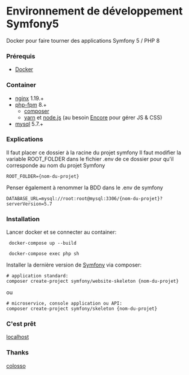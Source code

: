 # Environnement de développement Symfony5 
Docker pour faire tourner des applications Symfony 5 / PHP 8

### Prérequis
* [Docker](https://www.docker.com/)

### Container
 - [nginx](https://hub.docker.com/_/nginx) 1.19.+
 - [php-fpm](https://hub.docker.com/_/php) 8.+
    - [composer](https://getcomposer.org/) 
    - [yarn](https://yarnpkg.com/lang/en/) et [node.js](https://nodejs.org/en/) (au besoin [Encore](https://symfony.com/doc/current/frontend/encore/installation.html) pour gérer JS & CSS)
- [mysql](https://hub.docker.com/_/mysql/) 5.7.+

### Explications
Il faut placer ce dossier à la racine du projet symfony
Il faut modifier la variable ROOT_FOLDER dans le fichier .env de ce dossier pour qu'il corresponde au nom du projet Symfony
```
ROOT_FOLDER={nom-du-projet}
```
Penser également à renommer la BDD dans le .env de symfony
```
DATABASE_URL=mysql://root:root@mysql:3306/{nom-du-projet}?serverVersion=5.7
```


### Installation

Lancer docker et se connecter au container:
```
 docker-compose up --build
```
```
 docker-compose exec php sh
```

Installer la dernière version de [Symfony](http://symfony.com/doc/current/setup.html) via composer:
```
# application standard: 
composer create-project symfony/website-skeleton {nom-du-projet}
```
ou 
```
# microservice, console application ou API:
composer create-project symfony/skeleton {nom-du-projet}
```


### C'est prêt
[localhost](http://localhost/) 

### Thanks
[colosso](https://github.com/coloso/symfony-docker/tree/php8)
